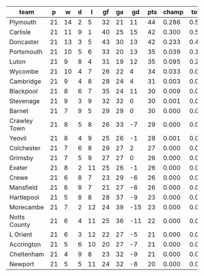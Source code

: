 |     team     | p  | w  | d | l  | gf | ga | gd  | pts | champ | top2  | top3  | top4  |  5-7  | bot4  | bot3  | bot2  |
|--------------|----|----|---|----|----|----|-----|-----|-------|-------|-------|-------|-------|-------|-------|-------|
| Plymouth     | 21 | 14 | 2 |  5 | 32 | 21 |  11 |  44 | 0.286 | 0.524 | 0.704 | 0.829 | 0.147 | 0.000 | 0.000 | 0.000|
| Carlisle     | 21 | 11 | 9 |  1 | 40 | 25 |  15 |  42 | 0.300 | 0.531 | 0.706 | 0.827 | 0.145 | 0.000 | 0.000 | 0.000|
| Doncaster    | 21 | 13 | 3 |  5 | 43 | 30 |  13 |  42 | 0.233 | 0.456 | 0.639 | 0.773 | 0.188 | 0.000 | 0.000 | 0.000|
| Portsmouth   | 21 | 10 | 5 |  6 | 33 | 20 |  13 |  35 | 0.039 | 0.113 | 0.216 | 0.359 | 0.410 | 0.000 | 0.000 | 0.000|
| Luton        | 21 |  9 | 8 |  4 | 31 | 19 |  12 |  35 | 0.095 | 0.230 | 0.396 | 0.560 | 0.324 | 0.000 | 0.000 | 0.000|
| Wycombe      | 21 | 10 | 4 |  7 | 26 | 22 |   4 |  34 | 0.033 | 0.090 | 0.182 | 0.303 | 0.415 | 0.001 | 0.000 | 0.000|
| Cambridge    | 21 |  9 | 4 |  8 | 28 | 24 |   4 |  31 | 0.003 | 0.012 | 0.035 | 0.078 | 0.288 | 0.006 | 0.004 | 0.002|
| Blackpool    | 21 |  8 | 6 |  7 | 35 | 24 |  11 |  30 | 0.009 | 0.034 | 0.083 | 0.169 | 0.384 | 0.002 | 0.001 | 0.000|
| Stevenage    | 21 |  9 | 3 |  9 | 32 | 32 |   0 |  30 | 0.001 | 0.006 | 0.016 | 0.041 | 0.199 | 0.015 | 0.009 | 0.003|
| Barnet       | 21 |  7 | 9 |  5 | 29 | 29 |   0 |  30 | 0.000 | 0.001 | 0.004 | 0.012 | 0.081 | 0.063 | 0.039 | 0.019|
| Crawley Town | 21 |  8 | 5 |  8 | 26 | 33 |  -7 |  29 | 0.000 | 0.001 | 0.003 | 0.009 | 0.064 | 0.089 | 0.055 | 0.027|
| Yeovil       | 21 |  8 | 4 |  9 | 25 | 26 |  -1 |  28 | 0.001 | 0.002 | 0.006 | 0.015 | 0.102 | 0.053 | 0.030 | 0.014|
| Colchester   | 21 |  7 | 6 |  8 | 29 | 27 |   2 |  27 | 0.000 | 0.001 | 0.004 | 0.009 | 0.062 | 0.085 | 0.056 | 0.027|
| Grimsby      | 21 |  7 | 5 |  9 | 27 | 27 |   0 |  26 | 0.000 | 0.000 | 0.002 | 0.005 | 0.046 | 0.117 | 0.073 | 0.041|
| Exeter       | 21 |  8 | 2 | 11 | 25 | 26 |  -1 |  26 | 0.000 | 0.001 | 0.002 | 0.006 | 0.055 | 0.104 | 0.065 | 0.036|
| Crewe        | 21 |  6 | 8 |  7 | 23 | 29 |  -6 |  26 | 0.000 | 0.000 | 0.001 | 0.003 | 0.029 | 0.177 | 0.119 | 0.070|
| Mansfield    | 21 |  6 | 8 |  7 | 21 | 27 |  -6 |  26 | 0.000 | 0.000 | 0.001 | 0.002 | 0.023 | 0.187 | 0.125 | 0.073|
| Hartlepool   | 21 |  5 | 8 |  8 | 28 | 37 |  -9 |  23 | 0.000 | 0.000 | 0.000 | 0.000 | 0.006 | 0.429 | 0.336 | 0.234|
| Morecambe    | 21 |  7 | 2 | 12 | 24 | 39 | -15 |  23 | 0.000 | 0.000 | 0.000 | 0.000 | 0.005 | 0.427 | 0.329 | 0.226|
| Notts County | 21 |  6 | 4 | 11 | 25 | 36 | -11 |  22 | 0.000 | 0.000 | 0.000 | 0.000 | 0.004 | 0.484 | 0.382 | 0.270|
| L Orient     | 21 |  6 | 3 | 12 | 22 | 27 |  -5 |  21 | 0.000 | 0.000 | 0.000 | 0.000 | 0.003 | 0.482 | 0.380 | 0.263|
| Accrington   | 21 |  5 | 6 | 10 | 20 | 27 |  -7 |  21 | 0.000 | 0.000 | 0.000 | 0.000 | 0.011 | 0.304 | 0.222 | 0.139|
| Cheltenham   | 21 |  4 | 9 |  8 | 23 | 32 |  -9 |  21 | 0.000 | 0.000 | 0.000 | 0.000 | 0.005 | 0.457 | 0.356 | 0.247|
| Newport      | 21 |  5 | 5 | 11 | 24 | 32 |  -8 |  20 | 0.000 | 0.000 | 0.000 | 0.000 | 0.003 | 0.519 | 0.422 | 0.308|
